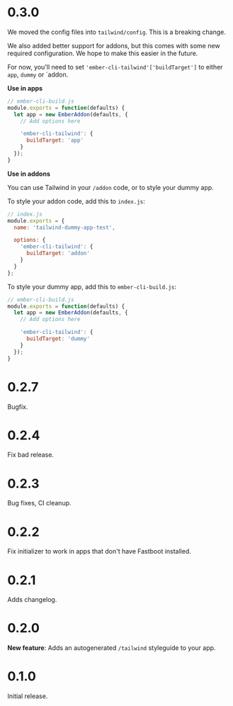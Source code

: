 # 0.3.0

We moved the config files into `tailwind/config`. This is a breaking change.

We also added better support for addons, but this comes with some new required configuration. We hope to make this easier in the future.

For now, you'll need to set `'ember-cli-tailwind'['buildTarget']` to either `app`, `dummy` or `addon.

**Use in apps**

```js
// ember-cli-build.js
module.exports = function(defaults) {
  let app = new EmberAddon(defaults, {
    // Add options here

    'ember-cli-tailwind': {
      buildTarget: 'app'
    }
  });
}
```

**Use in addons**

You can use Tailwind in your `/addon` code, or to style your dummy app.

To style your addon code, add this to `index.js`:

```js
// index.js
module.exports = {
  name: 'tailwind-dummy-app-test',

  options: {
    'ember-cli-tailwind': {
      buildTarget: 'addon'
    }
  }
};
```

To style your dummy app, add this to `ember-cli-build.js`:

```js
// ember-cli-build.js
module.exports = function(defaults) {
  let app = new EmberAddon(defaults, {
    // Add options here

    'ember-cli-tailwind': {
      buildTarget: 'dummy'
    }
  });
}
```

# 0.2.7

Bugfix.

# 0.2.4

Fix bad release.

# 0.2.3

Bug fixes, CI cleanup.

# 0.2.2

Fix initializer to work in apps that don't have Fastboot installed.

# 0.2.1

Adds changelog.

# 0.2.0

**New feature**: Adds an autogenerated `/tailwind` styleguide to your app.

# 0.1.0

Initial release.

